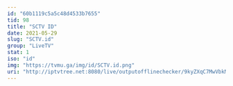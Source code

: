 ```yaml
---
id: "60b1119c5a5c48d4533b7655"
tid: 98
title: "SCTV ID"
date: 2021-05-29
slug: "SCTV.id"
group: "LiveTV"
stat: 1
iso: "id"
img: "https://tvmu.ga/img/id/SCTV.id.png"
uri: "http://iptvtree.net:8080/live/outputofflinechecker/9kyZXqC7MwVbkMnJmf/162141.m3u8"
---
```

